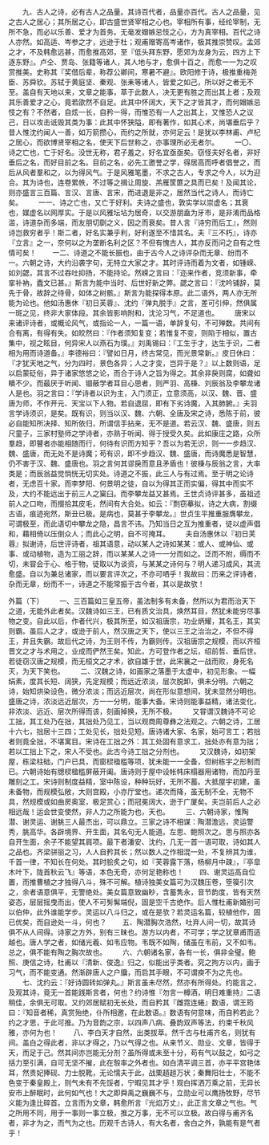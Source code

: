<!-- { "loadSidebar": true } -->
　　九、古人之诗，必有古人之品量。其诗百代者，品量亦百代。古人之品量，见之古人之居心；其所居之心，即古盛世贤宰相之心也。宰相所有事，经纶宰制，无所不急，而必以乐善、爱才为首务。无毫发媢嫉忌忮之心，方为真宰相。百代之诗人亦然。如高适、岑参之才，远逊于杜；观甫赠寄高岑诸作，极其推崇赞叹。孟郊之才，不及韩愈远甚，而愈推高郊，至『低头拜东野，愿郊为龙身为云，四方上下逐东野』。卢仝、贾岛、张籍等诸人，其人地与才，愈俱十百之，而愈一一为之叹赏推美。史称其『奖借后辈，称荐公卿间，寒暑不避』。欧阳修于诗，极推重梅尧臣、苏舜钦。苏轼于黄庭坚、秦观、张耒等诸人，皆爱之如己，所以好之者无不至。盖自有天地以来，文章之能事，萃于此数人，决无更有胜之而出其上者；及观其乐善爱才之心，竟若欿然不自足。此其中怀阔大，天下之才皆其才，而何媢嫉忌忮之有？不然者，自炫一长，自矜一得，而惟恐有一人之出其上，又惟恐人之议己，日以攻击诋毁其类为事：此其中怀狭隘，即有著作，如其心术，尚堪垂后乎？昔人惟沈约闻人一善，如万箭攒心，而约之所就，亦何足云！是犹以李林甫、卢杞之居心，而欲博贤宰相之名，使天下后世称之，亦事理所必无者尔。
　　一〇、诗之亡也，亡于好名。没世无称，君子羞之，好名宜亟亟矣。窃怪夫好名者，非好垂后之名，而好目前之名。目前之名，必先工邀誉之学，得居高而呼者倡誉之，而后从风者羣和之，以为得风气。于是风雅笔墨，不求之古人，专求之今人，以为迎合。其为诗也，连卷累帙，不过等之揖让周旋、羔雁筐篚之具而已矣！及闻其论，则亦盛言三百篇、言汉、言唐、言宋，而进退是非之，居然当代之诗人，而诗亡矣。
　　一一、诗之亡也，又亡于好利。夫诗之盛也，敦实学以崇虚名；其衰也，媒虚名以网厚实。于是以风雅坛坫为居奇，以交游朋盍为牙市，是非淆而品格滥，诗道杂而多端，而友朋切劘之义，因之而衰矣。昔人言『诗穷而后工』，然则诗岂救穷者乎！斯二者，好名实兼乎利，好利遂至不惜其名。夫『三不朽』，诗亦『立言』之一，奈何以之为垄断名利之区？不但有愧古人，其亦反而问之自有之性情可矣！
　　一二、诗道之不能长振也，由于古今人之诗评杂而无章、纷而不一。六朝之诗，大约沿袭字句，无特立大家之才。其时评诗而着为文者，如锺嵘、如刘勰，其言不过吞吐抑扬，不能持论。然嵘之言曰：『迩来作者，竞须新事，牵挛补衲，蠹文已甚。』斯言为能中当时、后世好新之弊。勰之言曰：『沈吟铺辞，莫先于骨，故辞之待骨，如体之树骸。』斯言为能探得本原。此二语外，两人亦无所能为论也。他如汤惠休『初日芙蓉』、沈约『弹丸脱手』之言，差可引伸，然俱属一斑之见，终非大家体段。其余皆影响附和，沈沦习气，不足道也。
　　唐宋以来诸评诗者，或概论风气，或指论一人，一篇一语，单辞复句，不可殚数。共间有合有离，有得有失。如皎然曰：『作者须知复变；若惟复不变，则陷于相似，置古集中，视之眩目，何异宋人以燕石为璞。』刘禹锡曰：『工生于才，达生于识，二者相为用而诗道备。』李德裕曰：『譬如日月，终古常见，而光景常新。』皮日休曰：『才犹天地之气，分为四时，景色各异；人之才变，岂异于是？』以上数则语，足以启蒙砭俗，异于诸家悠悠之论，而合于诗人之旨为得之。其余非戾则腐，如聋如瞶不少。而最厌于听闻、锢蔽学者耳目心思者，则严羽、高棅、刘辰翁及李攀龙诸人是也。羽之言曰：『学诗者以识为主，入门须正，立意须高，以汉、魏、晋、盛唐为师，不作开元、天宝以下人物。若自退屈，即有下劣诗魔，入其肺腑。』夫羽言学诗须识，是矣。既有识，则当以汉、魏、六朝、全唐及宋之诗，悉陈于前，彼必自能知所决择、知所依归，所谓信手拈来，无不是道。若云汉、魏、盛唐，则五尺童子，三家村塾师之学诗者，亦熟于听闻、得于授受久矣。此如康庄之路，众所羣趋，即瞽者亦能相随而行，何待有识而方知乎？吾以为若无识，则一一步趋汉、魏、盛唐，而无处不是诗魔；苟有识，即不步趋汉、魏、盛唐，而诗魔悉是智慧，仍不害于汉、魏、盛唐也。羽之言何其谬戾而意且矛盾也！彼棅与辰翁之言，大率类是；而辰翁益觉惝恍无切实处。诗道之不振，此三人与有过焉。至于明之论诗者，无虑百十家。而李梦阳、何景明之徒，自以为得其正而实偏，得其中而实不及，大约不能远出于前三人之窠臼。而李攀龙益又甚焉。王世贞诗评甚多，虽祖述前人之口吻，而掇拾其皮毛，然间有大合处。如云：『剽窃摹拟，诗之大病，割缀古语，痕迹宛然，斯丑已极。是病也，莫甚于李攀龙。』世贞生平推重服膺攀龙，可谓极至，而此语切中攀龙之隐，昌言不讳。乃知当日之互为推重者，徒以虚声倡和，藉相倚以压倒众人；而此心之明，自不可掩耳。
　　夫自汤惠休以『初日芙蓉』拟谢诗，后世评诗者，祖其语意，动以某人之诗如某某：或人、或神仙、或事、或动植物，造为工丽之辞，而以某某人之诗一一分而如之。泛而不附，缛而不切，未甞会于心、格于物，徒取以为谈资，与某某之诗何与？明人递习成风，其流愈盛。自以为兼总诸家，而以要言评次之，不亦可哂乎！我故曰：历来之评诗者，杂而无章，纷而不一，诗道之不能常振于古今者，其以是故欤！

外篇（下）
　　一、三百篇如三皇五帝，虽法制多有未备，然所以为君而治天下之道，无能外此者矣。汉魏诗如三王，已有质文治具，焕然耳目，然犹未能穷尽事物之变。自此以后，作者代兴，极其所至，如汉祖唐宗，功业炳耀，其名王，其实则霸。虽后人之才，或逊于前人，然汉唐之天下，使以三王之治治之，不但不得王，并且失霸。故后代之诗，为王则不传，为霸则传。汉祖唐宗之规模，而以齐桓晋文之才与术用之，业成而俨然王矣。知此，方可登作者之坛，绍前哲、垂后世。若徒窃汉唐之规模，而无桓文之才术，欲自雄于世，此宋襄之一战而败，身死名灭，为天下笑也。
　　二、汉魏之诗，如画家之落墨于太虚中，初见形象。一幅绢素，度其长短、阔狭，先定规模；而远近浓淡，层次脱卸，俱未分明。六朝之诗，始知烘染设色，微分浓淡；而远近层次，尚在形似意想间，犹未显然分明也。盛唐之诗，浓淡远近层次，方一一分明，能事大备。宋诗则能事益精，诸法变化，非浓淡、远近、层次所得而该，刻画掉换，无所不极。
　　又甞谓汉魏诗不可论工拙，其工处乃在拙，其拙处乃见工，当以观商周尊彝之法观之。六朝之诗，工居十六七，拙居十三四；工处见长，拙处见短。唐诗诸大家、名家，始可言工；若拙者则竟全拙，不堪寓目。宋诗在工拙之外：其工处固有意求工，拙处亦有意为拙；若以工拙上下之，宋人不受也。此古今诗工拙之分剂也。
　　又汉魏诗，如初架屋，栋梁柱础，门户已具，而窗棂楹槛等项，犹未能一一全备，但树栋宇之形制而已。六朝诗始有牕棂楹槛屏蔽开阖。唐诗则于屋中设帐帏床榻器用诸物，而加丹垩雕刻之工。宋诗则制度益精，室中陈设，种种玩好，无所不蓄。大抵屋宇初建，虽未备物，而规模弘敞，大则宫殿，小亦厅堂也。递次而降，虽无制不全，无物不具，然规模或如曲房奥室，极足赏心；而冠冕阔大，逊于广厦矣。夫岂前后人之必相远哉！运会世变使然，非人力之所能为也，天也。
　　三、六朝诗家，惟陶潜、谢灵运、谢朓三人最杰出，可以鼎立。三家之诗不相谋：陶潜澹远，灵运警秀，朓高华。各辟境界、开生面，其名句无人能道。左思、鲍照次之。思与照亦各自开生面，余子不能望其肩项。最下者潘安、沈约，几无一首一语可取，诗如其人之品也。齐梁骈丽之习，人人自矜其长；然以数人之作相混一处，不复辨其为谁，千首一律，不知长在何处。其时脍炙之句，如『芙蓉露下落，杨柳月中疎』，『亭皐木叶下，陇首秋云飞』等语，本色无奇，亦何足艳称也！
　　四、谢灵运高自位置，而推曹植之才独得八斗，殊不可解。植诗独美女篇可为汉魏压卷，箜篌引次之，余者语意俱平，无警绝处。美女篇意致幽眇，含蓄隽永，音节韵度，皆有天然姿态，层层摇曳而出，使人不可髣髴端倪，固是空千古绝作。后人惟杜甫新婚别可以伯仲，此外谁能学步。灵运以八斗归之，或在是欤？若灵运名篇，较植他作，固已优矣，而自逊处一斗，何也？
　　五、陶潜胸次浩然，吐弃人间一切，故其诗俱不从人间得。诗家之方外，别有三昧也。游方以内者，不可学；学之犹章甫而适越也。唐人学之者，如储光羲、如韦应物。韦既不如陶，储虽在韦前，又不如韦。总之，俱不能有陶之胸次故也。
　　六、六朝诸名家，各有一长，俱非全璧。鲍照、庚信之诗，杜甫以『清新、俊逸』归之，似能出乎类者。究之拘方以内，画于习气，而不能变通。然渐辟唐人之户牖，而启其手眼，不可谓庾不为之先也。
　　七、沈约云：『好诗圆转如弹丸。』斯言虽未尽然，然亦有所得处。约能言之，及观其诗，竟无一首能践斯言者，何也？约诗惟『勿言一樽酒，明日难重持』二语稍佳，余俱无可取。又约郊居赋初无长处，而自矜其『雌霓连蜷』数语，谓王筠曰：『知音者稀，真赏殆绝，仆所相邀，在此数语。』数语有何意味，而自矜若此？约之才思，于此可推。乃为音韵之宗，以四声八病、叠韵双声等法，约束千秋风雅，亦何为也！
　　八、李白天才自然，出类拔萃。然千古与杜甫齐名，则犹有间。盖白之得此者，非以才得之，乃以气得之也。从来节义、勋业、文章，皆得于天，而足于己。然其间亦岂能无分剂？虽所得或未至十分，苟有气以鼓之，如弓之括力至引满，自可无坚不摧，此在彀率之外者也。如白清平调三首，亦平平宫艳体耳，然贵妃捧砚、力士脱靴，无论懦夫于此，战栗趦趄万状；秦舞阳壮士，不能不色变于秦皇殿上，则气未有不先馁者，宁暇见其才乎！观白挥洒万乘之前，无异长安市上醉眠时，此何如气也！大之即舜禹之巍巍不与，立勋业可以鹰扬牧野，尽节义能为逢比碎首。立言而为文章，韩愈所言『光焰万丈』，此正言文章之气也。气之所用不同，用于一事则一事立极，推之万事，无不可以立极。故白得与甫齐名者，非才为之，而气为之也。历观千古诗人，有大名者，舍白之外，孰能有是气者乎！
